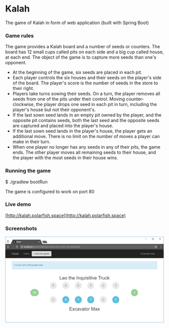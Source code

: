 # Kalah
The game of Kalah in form of web application (built with Spring Boot)

### Game rules

The game provides a Kalah board and a number of seeds or counters. The board has 12 small cups called pits on each side and a big cup called house, at each end. The object of the game is to capture more seeds than one's opponent.

- At the beginning of the game, six seeds are placed in each pit.
- Each player controls the six houses and their seeds on the player's side of the board. The player's score is the number of seeds in the store to their right.
- Players take turns sowing their seeds. On a turn, the player removes all seeds from one of the pits under their control. Moving counter-clockwise, the player drops one seed in each pit in turn, including the player's house but not their opponent's.
- If the last sown seed lands in an empty pit owned by the player, and the opposite pit contains seeds, both the last seed and the opposite seeds are captured and placed into the player's house.
- If the last sown seed lands in the player's house, the player gets an additional move. There is no limit on the number of moves a player can make in their turn.
- When one player no longer has any seeds in any of their pits, the game ends. The other player moves all remaining seeds to their house, and the player with the most seeds in their house wins.

### Running the game

$ ./gradlew bootRun

The game is configured to work on port 80

### Live demo

[http://kalah.polarfish.space](http://kalah.polarfish.space)

### Screenshots

![Screenshot of Kalah](/src/main/resources/static/screenshot.png?raw=true)
